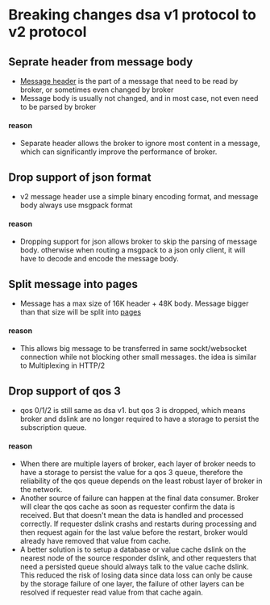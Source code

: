 # Breaking changes dsa v1 protocol to v2 protocol

## Seprate header from message body

* [Message header](protocol/header-structure.md) is the part of a message that need to be read by broker, or sometimes even changed by broker
* Message body is usually not changed, and in most case, not even need to be parsed by broker

#### reason

* Separate header allows the broker to ignore most content in a message, which can significantly improve the performance of broker.

## Drop support of json format

* v2 message header use a simple binary encoding format, and message body always use msgpack format

#### reason

* Dropping support for json allows broker to skip the parsing of message body. otherwise when routing a msgpack to a json only client, it will have to decode and encode the message body.

## Split message into pages

* Message has a max size of 16K header + 48K body. Message bigger than that size will be split into [pages](protocol/paged-message.md)

#### reason

* This allows big message to be transferred in same sockt/websocket connection while not blocking other small messages. the idea is similar to Multiplexing in HTTP/2

## Drop support of qos 3

* qos 0/1/2 is still same as dsa v1. but qos 3 is dropped, which means broker and dslink are no longer required to have a storage to persist the subscription queue.

#### reason

* When there are multiple layers of broker, each layer of broker needs to have a storage to persist the value for a qos 3 queue, therefore the reliability of the qos queue depends on the least robust layer of broker in the network. 
* Another source of failure can happen at the final data consumer. Broker will clear the qos cache as soon as requester confirm the data is received. But that doesn't mean the data is handled and processed correctly. If requester dslink crashs and restarts during processing and then request again for the last value before the restart, broker would already have removed that value from cache.
* A better solution is to setup a database or value cache dslink on the nearest node of the source responder dslink, and other requesters that need a persisted queue should always talk to the value cache dslink. This reduced the risk of losing data since data loss can only be cause by the storage failure of one layer, the failure of other layers can be resolved if requester read value from that cache again.
